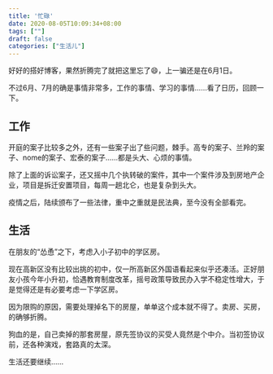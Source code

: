 ```yaml
---
title: '忙碌'
date: 2020-08-05T10:09:34+08:00
tags: [""]
draft: false
categories: ["生活儿"]
---
```

好好的搭好博客，果然折腾完了就把这里忘了😄，上一骗还是在6月1日。

不过6月、7月的确是事情非常多，工作的事情、学习的事情……看了日历，回顾一下。

## 工作

开庭的案子比较多之外，还有一些案子出了些问题，棘手。高专的案子、兰羚的案子、nome的案子、宏泰的案子……都是头大、心烦的事情。

除了上面的诉讼案子，还又摇中几个执转破的案件，其中一个案件涉及到房地产企业，项目是拆迁安置项目，每周一趟北仑，也是复杂到头大。

疫情之后，陆续颁布了一些法律，重中之重就是民法典，至今没有全部看完。

## 生活

在朋友的“怂恿”之下，考虑入小子初中的学区房。

现在高新区没有比较出挑的初中，仅一所高新区外国语看起来似乎还凑活。正好朋友小孩今年小升初，恰遇教育制度改革，摇号政策导致民办入学不稳定性增大，于是觉得还是有必要考虑一下学区房。

因为限购的原因，需要处理掉名下的房屋，单单这个成本就不得了。卖房、买房，的确够折腾。

狗血的是，自己卖掉的那套房屋，原先签协议的买受人竟然是个中介。当初签协议前，还各种演戏，套路真的太深。

生活还要继续……



